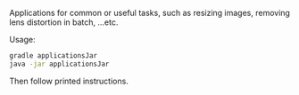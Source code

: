 Applications for common or useful tasks, such as resizing images, removing lens distortion in batch, ...etc.

Usage:

```bash
gradle applicationsJar
java -jar applicationsJar
```

Then follow printed instructions.